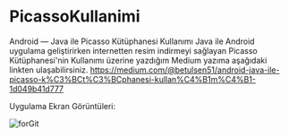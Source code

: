 # PicassoKullanimi
Android — Java ile Picasso Kütüphanesi Kullanımı
Java ile Android uygulama geliştirirken internetten resim indirmeyi sağlayan Picasso Kütüphanesi'nin Kullanımı üzerine yazdığım Medium yazıma aşağıdaki linkten ulaşabilirsiniz.
https://medium.com/@betulsen51/android-java-ile-picasso-k%C3%BCt%C3%BCphanesi-kullan%C4%B1m%C4%B1-1d049b41d777

Uygulama Ekran Görüntüleri:

![forGit](https://user-images.githubusercontent.com/51100359/169666108-8bf867e6-3ead-49b2-9d54-3fe69a46f521.png) 
